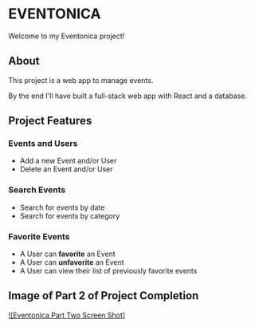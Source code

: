# EVENTONICA

Welcome to my Eventonica project!

## About

This project is a web app to manage events.

By the end I'll have built a full-stack web app with React and a database.

## Project Features

### Events and Users

- Add a new Event and/or User
- Delete an Event and/or User

### Search Events

- Search for events by date
- Search for events by category

### Favorite Events

- A User can **favorite** an Event
- A User can **unfavorite** an Event
- A User can view their list of previously favorite events

## Image of Part 2 of Project Completion
[![Eventonica Part Two Screen Shot]](eventonica-part-2/TakeTwo.png?raw=true)